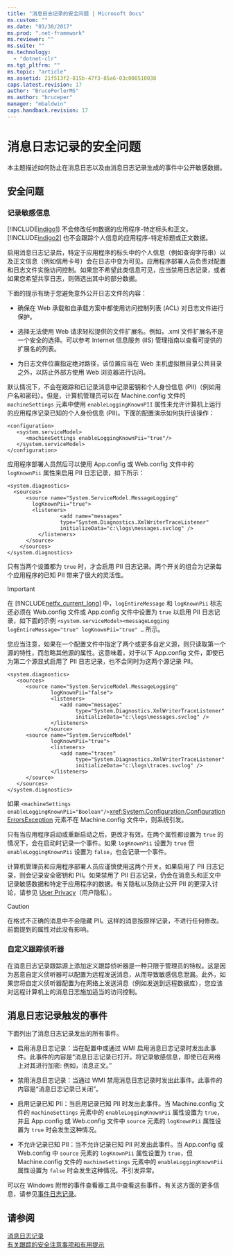 ```yaml
---
title: "消息日志记录的安全问题 | Microsoft Docs"
ms.custom: ""
ms.date: "03/30/2017"
ms.prod: ".net-framework"
ms.reviewer: ""
ms.suite: ""
ms.technology: 
  - "dotnet-clr"
ms.tgt_pltfrm: ""
ms.topic: "article"
ms.assetid: 21f513f2-815b-47f3-85a6-03c008510038
caps.latest.revision: 17
author: "BrucePerlerMS"
ms.author: "bruceper"
manager: "mbaldwin"
caps.handback.revision: 17
---
```

# 消息日志记录的安全问题
本主题描述如何防止在消息日志以及由消息日志记录生成的事件中公开敏感数据。  
  
## 安全问题  
  
### 记录敏感信息  
 [!INCLUDE[indigo1](../../../../includes/indigo1-md.md)] 不会修改任何数据的应用程序\-特定标头和正文。[!INCLUDE[indigo2](../../../../includes/indigo2-md.md)] 也不会跟踪个人信息的应用程序\-特定标题或正文数据。  
  
 启用消息日志记录后，特定于应用程序的标头中的个人信息（例如查询字符串）以及正文信息（例如信用卡号）会在日志中变为可见。应用程序部署人员负责对配置和日志文件实施访问控制。如果您不希望此类信息可见，应当禁用日志记录，或者如果您希望共享日志，则筛选出其中的部分数据。  
  
 下面的提示有助于您避免意外公开日志文件的内容：  
  
-   确保在 Web 承载和自承载方案中都使用访问控制列表 \(ACL\) 对日志文件进行保护。  
  
-   选择无法使用 Web 请求轻松提供的文件扩展名。例如，.xml 文件扩展名不是一个安全的选择。可以参考 Internet 信息服务 \(IIS\) 管理指南以查看可提供的扩展名的列表。  
  
-   为日志文件位置指定绝对路径，该位置应当在 Web 主机虚拟根目录公共目录之外，以防止外部方使用 Web 浏览器进行访问。  
  
 默认情况下，不会在跟踪和已记录消息中记录密钥和个人身份信息 \(PII\)（例如用户名和密码）。但是，计算机管理员可以在 Machine.config 文件的 `machineSettings` 元素中使用 `enableLoggingKnownPII` 属性来允许计算机上运行的应用程序记录已知的个人身份信息 \(PII\)。下面的配置演示如何执行该操作：  
  
```  
<configuration>  
   <system.serviceModel>  
      <machineSettings enableLoggingKnownPii="true"/>  
   </system.serviceModel>  
</configuration>   
```  
  
 应用程序部署人员然后可以使用 App.config 或 Web.config 文件中的 `logKnownPii` 属性来启用 PII 日志记录，如下所示：  
  
```  
<system.diagnostics>  
  <sources>  
      <source name="System.ServiceModel.MessageLogging"  
        logKnownPii="true">  
        <listeners>  
                 <add name="messages"  
                 type="System.Diagnostics.XmlWriterTraceListener"  
                 initializeData="c:\logs\messages.svclog" />  
          </listeners>  
      </source>  
    </sources>  
</system.diagnostics>  
```  
  
 只有当两个设置都为 `true` 时，才会启用 PII 日志记录。两个开关的组合为记录每个应用程序的已知 PII 带来了很大的灵活性。  
  
> [!IMPORTANT]
>  在 [!INCLUDE[netfx_current_long](../../../../includes/netfx-current-long-md.md)] 中，`logEntireMessage` 和 `logKnownPii` 标志还必须在 Web.config 文件或 App.config 文件中设置为 `true` 以启用 PII 日志记录，如下面的示例 `<system.serviceModel><messageLogging logEntireMessage="true" logKnownPii="true" …` 所示。  
  
 您应当注意，如果在一个配置文件中指定了两个或更多自定义源，则只读取第一个源的特性，而忽略其他源的属性。这意味着，对于以下 App.config 文件，即使已为第二个源显式启用了 PII 日志记录，也不会同时为这两个源记录 PII。  
  
```  
<system.diagnostics>  
   <sources>  
      <source name="System.ServiceModel.MessageLogging"  
              logKnownPii="false">  
              <listeners>  
                 <add name="messages"  
                      type="System.Diagnostics.XmlWriterTraceListener"  
                      initializeData="c:\logs\messages.svclog" />  
              </listeners>  
            </source>  
      <source name="System.ServiceModel"   
              logKnownPii="true">  
              <listeners>  
                 <add name="traces"  
                      type="System.Diagnostics.XmlWriterTraceListener"  
                      initializeData="c:\logs\traces.svclog" />  
              </listeners>  
      </source>  
   </sources>  
</system.diagnostics>  
```  
  
 如果 `<machineSettings enableLoggingKnownPii="Boolean"/>`<xref:System.Configuration.ConfigurationErrorsException> 元素不在 Machine.config 文件中，则系统引发。  
  
 只有当应用程序启动或重新启动之后，更改才有效。在两个属性都设置为 `true` 的情况下，会在启动时记录一个事件。如果 `logKnownPii` 设置为 `true` 但 `enableLoggingKnownPii` 设置为 `false`，也会记录一个事件。  
  
 计算机管理员和应用程序部署人员应谨慎使用这两个开关。如果启用了 PII 日志记录，则会记录安全密钥和 PII。如果禁用了 PII 日志记录，仍会在消息头和正文中记录敏感数据和特定于应用程序的数据。有关隐私以及防止公开 PII 的更深入讨论，请参见 [User Privacy](http://go.microsoft.com/fwlink/?LinkID=94647)（用户隐私）。  
  
> [!CAUTION]
>  在格式不正确的消息中不会隐藏 PII。这样的消息按原样记录，不进行任何修改。前面提到的属性对此没有影响。  
  
### 自定义跟踪侦听器  
 在消息日志记录跟踪源上添加定义跟踪侦听器是一种只限于管理员的特权。这是因为恶意自定义侦听器可以配置为远程发送消息，从而导致敏感信息泄漏。此外，如果您将自定义侦听器配置为在网络上发送消息（例如发送到远程数据库），您应该对远程计算机上的消息日志施加适当的访问控制。  
  
## 消息日志记录触发的事件  
 下面列出了消息日志记录发出的所有事件。  
  
-   启用消息日志记录：当在配置中或通过 WMI 启用消息日志记录时发出此事件。此事件的内容是“消息日志记录已打开。将记录敏感信息，即使已在网络上对其进行加密: 例如，消息正文。”  
  
-   禁用消息日志记录：当通过 WMI 禁用消息日志记录时发出此事件。此事件的内容是“消息日志记录已关闭”。  
  
-   启用记录已知 PII：当启用记录已知 PII 时发出此事件。当 Machine.config 文件的 `machineSettings` 元素中的 `enableLoggingKnownPii` 属性设置为 `true`，并且 App.config 或 Web.config 文件中 `source` 元素的 `logKnownPii` 属性设置为 `true` 时会发生这种情况。  
  
-   不允许记录已知 PII：当不允许记录已知 PII 时发出此事件。当 App.config 或 Web.config 中 `source` 元素的 `logKnownPii` 属性设置为 `true`，但 Machine.config 文件的 `machineSettings` 元素中的 `enableLoggingKnownPii` 属性设置为 `false` 时会发生这种情况。不引发异常。  
  
 可以在 Windows 附带的事件查看器工具中查看这些事件。有关这方面的更多信息，请参见[事件日志记录](../../../../docs/framework/wcf/diagnostics/event-logging/index.md)。  
  
## 请参阅  
 [消息日志记录](../../../../docs/framework/wcf/diagnostics/message-logging.md)   
 [有关跟踪的安全注意事项和有用提示](../../../../docs/framework/wcf/diagnostics/tracing/security-concerns-and-useful-tips-for-tracing.md)